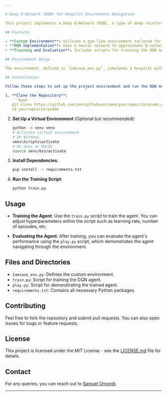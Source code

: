 ```yaml
---

# Deep Q-Network (DQN) for Hospital Environment Navigation

This project implements a Deep Q-Network (DQN), a type of deep reinforcement learning model, to navigate a simulated hospital environment. The agent learns to move from a starting point to a goal within a grid, avoiding potential obstacles and optimizing its path based on rewards.

## Features

- **Custom Environment**: Utilizes a gym-like environment tailored for simulating a hospital navigation task.
- **DQN Implementation**: Uses a neural network to approximate Q-values with state input being the agent's position on the grid.
- **Training and Evaluation**: Includes scripts for training the DQN agent and evaluating its performance in the environment.

## Environment Setup

The environment, defined in `Samcase_env.py`, simulates a hospital with a grid where the agent must navigate to a specific point. The agent receives a positive reward for reaching the goal and a negative reward for taking longer paths.

## Installation

Follow these steps to set up the project environment and run the DQN model:

1. **Clone the Repository**:
   ```bash
   git clone https://github.com/yourgithubusername/yourrepositoryname.git
   cd yourrepositoryname
   ```

2. **Set Up a Virtual Environment** (Optional but recommended):
   ```bash
   python -m venv venv
   # Activate virtual environment
   # On Windows
   venv\Scripts\activate
   # On Unix or MacOS
   source venv/bin/activate
   ```

3. **Install Dependencies**:
   ```bash
   pip install -r requirements.txt
   ```

4. **Run the Training Script**:
   ```bash
   python train.py
   ```

## Usage

- **Training the Agent**:
  Use the `train.py` script to train the agent. You can adjust hyperparameters within the script such as learning rate, number of episodes, etc.

- **Evaluating the Agent**:
  After training, you can evaluate the agent's performance using the `play.py` script, which demonstrates the agent navigating through the environment.

## Files and Directories

- `Samcase_env.py`: Defines the custom environment.
- `train.py`: Script for training the DQN agent.
- `play.py`: Script for demonstrating the trained agent.
- `requirements.txt`: Contains all necessary Python packages.

## Contributing

Feel free to fork the repository and submit pull requests. You can also open issues for bugs or feature requests.

## License

This project is licensed under the MIT License - see the [LICENSE.md](LICENSE.md) file for details.

## Contact

For any queries, you can reach out to [Samuel Omondi](s.omondi@alustudent.com).

---
```

